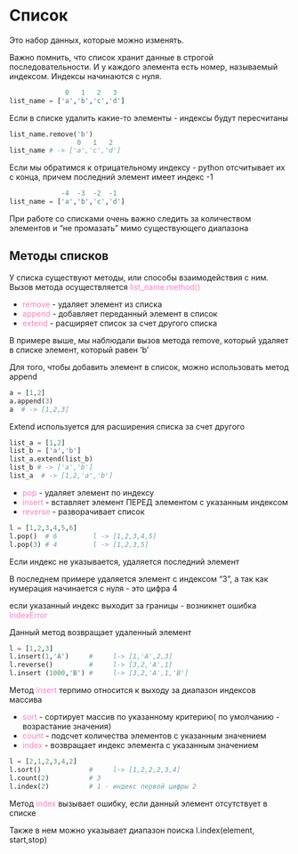 <style>
red { color: #ff7dbc }
</style>
# Список
Это набор данных, которые можно изменять.

Важно помнить, что список хранит данные в строгой последовательности. И у каждого элемента есть номер, называемый индексом. Индексы начинаются с нуля. 

```python
              0   1   2   3
list_name = ['a','b','c','d']
```

Если в списке удалить какие-то элементы - индексы будут пересчитаны

```python
list_name.remove('b')
                 0   1   2
list_name # -> ['a','c','d']
```

Если мы обратимся к отрицательному индексу - python отсчитывает их с конца, причем последний элемент имеет индекс  -1

```python
             -4  -3  -2  -1
list_name = ['a','b','c','d']
```

При работе со списками очень важно следить за количеством элементов и “не промазать” мимо существующего диапазона

## Методы списков

У списка существуют методы, или способы взаимодействия с ним. Вызов метода осуществляется <red>list_name.method()</red>

- <red>remove</red> - удаляет элемент из списка
- <red>append</red> - добавляет переданный элемент  в список
- <red>extend</red> - расширяет список за счет другого списка

В примере выше, мы наблюдали вызов метода remove, который удаляет в списке элемент, который равен ‘b’

Для того, чтобы добавить элемент в список, можно использовать метод append 

```python
a = [1,2]
a.append(3)
a  # -> [1,2,3]
```

Extend  используется для расширения списка за счет другого

```python
list_a = [1,2]
list_b = ['a','b']
list_a.extend(list_b)
list_b # -> ['a','b']
list_a  # -> [1,2,'a','b']
```

- <red>pop</red> - удаляет элемент по индексу
- <red>insert</red> - вставляет элемент ПЕРЕД элементом с  указанным индексом
- <red>reverse</red> - разворачивает список

```python
l = [1,2,3,4,5,6]
l.pop()  # 6         l -> [1,2,3,4,5]
l.pop(3) # 4         l -> [1,2,3,5] 
```

Если индекс не указывается, удаляется последний элемент

В последнем примере удаляется элемент с индексом “3”, а так как нумерация начинается с нуля - это цифра 4

если указанный индекс выходит за границы - возникнет ошибка <red>IndexError</red>

Данный метод возвращает удаленный элемент

```python
l = [1,2,3]
l.insert(1,'A')     #     l-> [1,'A',2,3] 
l.reverse()         #     l-> [3,2,'A',1]
l.insert (1000,'B') #     l-> [3,2,'A',1,'B']
```

Метод <red>insert</red> терпимо относится к выходу за диапазон индексов массива

- <red>sort</red> - сортирует массив по указанному критерию( по умолчанию - возрастание значения)
- <red>count</red> - подсчет количества элементов с указанным значением
- <red>index</red> - возвращает индекс элемента с указанным значением

```python
l = [2,1,2,3,4,2]
l.sort()            #     l-> [1,2,2,2,3,4]
l.count(2)          # 3
l.index(2)          # 1 - индекс первой цифры 2
```

Метод <red>index</red> вызывает ошибку, если данный элемент отсутствует в списке

Также в нем можно указывает диапазон поиска l.index(element, start,stop)
